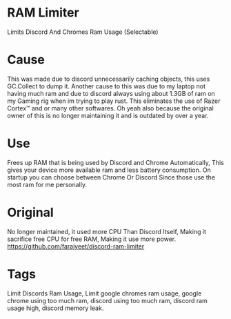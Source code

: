 # RAM Limiter
Limits Discord And Chromes Ram Usage (Selectable)


# Cause
This was made due to discord unnecessarily caching objects, this uses GC.Collect to dump it. Another cause to this was due to my laptop not having much ram and due to discord always using about 1.3GB of ram on my Gaming rig when im trying to play rust.
This eliminates the use of Razer Cortex™ and or many other softwares.
Oh yeah also because the original owner of this is no longer maintaining it and is outdated by over a year.


# Use
Frees up RAM that is being used by Discord and Chrome Automatically, This gives your device more available ram and less battery consumption.
On startup you can choose between Chrome Or Discord Since those use the most ram for me personally.


# Original
No longer maintained, it used more CPU Than Discord Itself, Making it sacrifice free CPU for free RAM, Making it use more power.
https://github.com/farajyeet/discord-ram-limiter

# Tags
Limit Discords Ram Usage, Limit google chromes ram usage, google chrome using too much ram, discord using too much ram, discord ram usage high, discord memory leak.
